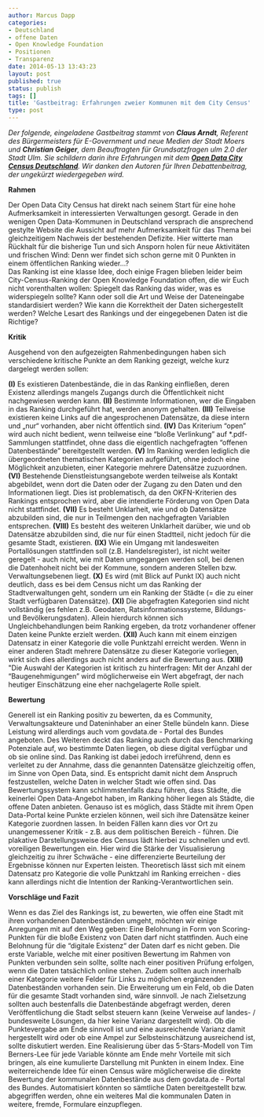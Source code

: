 ```yaml
---
author: Marcus Dapp
categories:
- Deutschland
- offene Daten
- Open Knowledge Foundation
- Positionen
- Transparenz
date: 2014-05-13 13:43:23
layout: post
published: true
status: publish
tags: []
title: 'Gastbeitrag: Erfahrungen zweier Kommunen mit dem City Census'
type: post
---
```


_Der folgende, eingeladene Gastbeitrag stammt von **Claus Arndt**, Referent des Bürgermeisters für E-Government und neue Medien der Stadt Moers und **Christian Geiger**, dem Beauftragten für Grundsatzfragen ulm 2.0 der Stadt Ulm. Sie schildern darin ihre Erfahrungen mit dem **[Open Data City Census Deutschland](http://de-city.census.okfn.org/)**. Wir danken den Autoren für Ihren Debattenbeitrag, der ungekürzt wiedergegeben wird._

**Rahmen**

Der Open Data City Census hat direkt nach seinem Start für eine hohe Aufmerksamkeit in interessierten Verwaltungen gesorgt. Gerade in den wenigen Open Data-Kommunen in Deutschland versprach die ansprechend gestylte Website die Aussicht auf mehr Aufmerksamkeit für das Thema bei gleichzeitigem Nachweis der bestehenden Defizite. Hier witterte man Rückhalt für die bisherige Tun und sich Ansporn holen für neue Aktivitäten und frischen Wind: Denn wer findet sich schon gerne mit 0 Punkten in einem öffentlichen Ranking wieder...?  
Das Ranking ist eine klasse Idee, doch einige Fragen blieben leider beim City-Census-Ranking der Open Knowledge Foundation offen, die wir Euch nicht vorenthalten wollen: Spiegelt das Ranking das wider, was es widerspiegeln sollte? Kann oder soll die Art und Weise der Dateneingabe standardisiert werden? Wie kann die Korrektheit der Daten sichergestellt werden? Welche Lesart des Rankings und der eingegebenen Daten ist die Richtige?

**Kritik**

Ausgehend von den aufgezeigten Rahmenbedingungen haben sich verschiedene kritische Punkte an dem Ranking gezeigt, welche kurz dargelegt werden sollen: 

**(I)** Es existieren Datenbestände, die in das Ranking einfließen, deren Existenz allerdings mangels Zugangs durch die Öffentlichkeit nicht nachgewiesen werden kann. **(II)** Bestimmte Informationen, wer die Eingaben in das Ranking durchgeführt hat, werden anonym gehalten. **(III)** Teilweise existieren keine Links auf die angesprochenen Datensätze, da diese intern und „nur“ vorhanden, aber nicht öffentlich sind. **(IV)** Das Kriterium “open” wird auch nicht bedient, wenn teilweise eine “bloße Verlinkung” auf *.pdf-Sammlungen stattfindet, ohne dass die eigentlich nachgefragten “offenen Datenbestände” bereitgestellt werden. **(V)** Im Ranking werden lediglich die übergeordneten thematischen Kategorien aufgeführt, ohne jedoch eine Möglichkeit anzubieten, einer Kategorie mehrere Datensätze zuzuordnen. **(VI)** Bestehende Dienstleistungsangebote werden teilweise als Kontakt abgebildet, wenn dort die Daten oder der Zugang zu den Daten und den Informationen liegt. Dies ist problematisch, da den OKFN-Kriterien des Rankings entsprochen wird, aber die intendierte Förderung von Open Data nicht stattfindet. **(VII)** Es besteht Unklarheit, wie und ob Datensätze abzubilden sind, die nur in Teilmengen den nachgefragten Variablen entsprechen. **(VIII)** Es besteht des weiteren Unklarheit darüber, wie und ob Datensätze abzubilden sind, die nur für einen Stadtteil, nicht jedoch für die gesamte Stadt, existieren. **(IX)** Wie ein Umgang mit landesweiten Portallösungen stattfinden soll (z.B. Handelsregister), ist nicht weiter geregelt - auch nicht, wie mit Daten umgegangen werden soll, bei denen die Datenhoheit nicht bei der Kommune, sondern anderen Stellen bzw. Verwaltungsebenen liegt. **(X)** Es wird (mit Blick auf Punkt IX) auch nicht deutlich, dass es bei dem Census nicht um das Ranking der Stadtverwaltungen geht, sondern um ein Ranking der Städte (= die zu einer Stadt verfügbaren Datensätze). **(XI)** Die abgefragten Kategorien sind nicht vollständig (es fehlen z.B. Geodaten, Ratsinformationssysteme, Bildungs- und Bevölkerungsdaten). Allein hierdurch können sich Ungleichbehandlungen beim Ranking ergeben, da trotz vorhandener offener Daten keine Punkte erzielt werden. **(XII)** Auch kann mit einem einzigen Datensatz in einer Kategorie die volle Punktzahl erreicht werden. Wenn in einer anderen Stadt mehrere Datensätze zu dieser Kategorie vorliegen, wirkt sich dies allerdings auch nicht anders auf die Bewertung aus. **(XIII)** "Die Auswahl der Kategorien ist kritisch zu hinterfragen: Mit der Anzahl der “Baugenehmigungen” wird möglicherweise ein Wert abgefragt, der nach heutiger Einschätzung eine eher nachgelagerte Rolle spielt.

**Bewertung**

Generell ist ein Ranking positiv zu bewerten, da es Community, Verwaltungsakteure und Dateninhaber an einer Stelle bündeln kann. Diese Leistung wird allerdings auch vom govdata.de - Portal des Bundes angeboten. Des Weiteren deckt das Ranking auch durch das Benchmarking Potenziale auf, wo bestimmte Daten liegen, ob diese digital verfügbar und ob sie online sind. Das Ranking ist dabei jedoch irreführend, denn es verleitet zu der Annahme, dass die genannten Datensätze gleichzeitig offen, im Sinne von Open Data, sind. Es entspricht damit nicht dem Anspruch festzustellen, welche Daten in welcher Stadt wie offen sind. Das Bewertungssystem kann schlimmstenfalls dazu führen, dass Städte, die keinerlei Open Data-Angebot haben, im Ranking höher liegen als Städte, die offene Daten anbieten. Genauso ist es möglich, dass Städte mit ihrem Open Data-Portal keine Punkte erzielen können, weil sich ihre Datensätze keiner Kategorie zuordnen lassen. In beiden Fällen kann dies vor Ort zu unangemessener Kritik - z.B. aus dem politischen Bereich - führen. Die plakative Darstellungsweise des Census lädt hierbei zu schnellen und evtl. voreiligen Bewertungen ein. Hier wird die Stärke der Visualisierung gleichzeitig zu ihrer Schwäche - eine differenzierte Beurteilung der Ergebnisse können nur Experten leisten. Theoretisch lässt sich mit einem Datensatz pro Kategorie die volle Punktzahl im Ranking erreichen - dies kann allerdings nicht die Intention der Ranking-Verantwortlichen sein.

**Vorschläge und Fazit**

Wenn es das Ziel des Rankings ist, zu bewerten, wie offen eine Stadt mit ihren vorhandenen Datenbeständen umgeht, möchten wir einige Anregungen mit auf den Weg geben: Eine Belohnung in Form von Scoring-Punkten für die bloße Existenz von Daten darf nicht stattfinden. Auch eine Belohnung für die “digitale Existenz“ der Daten darf es nicht geben. Die erste Variable, welche mit einer positiven Bewertung im Rahmen von Punkten verbunden sein sollte, sollte nach einer positiven Prüfung erfolgen, wenn die Daten tatsächlich online stehen. Zudem sollten auch innerhalb einer Kategorie weitere Felder für Links zu möglichen ergänzenden Datenbeständen vorhanden sein. Die Erweiterung um ein Feld, ob die Daten für die gesamte Stadt vorhanden sind, wäre sinnvoll. Je nach Zielsetzung sollten auch bestenfalls die Datenbestände abgefragt werden, deren Veröffentlichung die Stadt selbst steuern kann (keine Verweise auf landes- / bundesweite Lösungen, da hier keine Varianz dargestellt wird). Ob die Punktevergabe am Ende sinnvoll ist und eine ausreichende Varianz damit hergestellt wird oder ob eine Ampel zur Selbsteinschätzung ausreichend ist, sollte diskutiert werden. Eine Realisierung über das 5-Stars-Modell von Tim Berners-Lee für jede Variable könnte am Ende mehr Vorteile mit sich bringen, als eine kumulierte Darstellung mit Punkten in einem Index. Eine weiterreichende Idee für einen Census wäre möglicherweise die direkte Bewertung der kommunalen Datenbestände aus dem govdata.de - Portal des Bundes. Automatisiert könnten so sämtliche Daten bereitgestellt bzw. abgegriffen werden, ohne ein weiteres Mal die kommunalen Daten in weitere, fremde, Formulare einzupflegen.